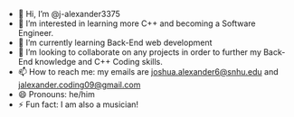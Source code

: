 - 👋 Hi, I’m @j-alexander3375
- 👀 I’m interested in learning more C++ and becoming a Software Engineer.
- 🌱 I’m currently learning Back-End web development
- 💞️ I’m looking to collaborate on any projects in order to further my Back-End knowledge and C++ Coding skills.
- 📫 How to reach me: my emails are joshua.alexander6@snhu.edu and jalexander.coding09@gmail.com
- 😄 Pronouns: he/him
- ⚡ Fun fact: I am also a musician!

<!---
j-alexander3375/j-alexander3375 is a ✨ special ✨ repository because its `README.md` (this file) appears on your GitHub profile.
You can click the Preview link to take a look at your changes.
--->
